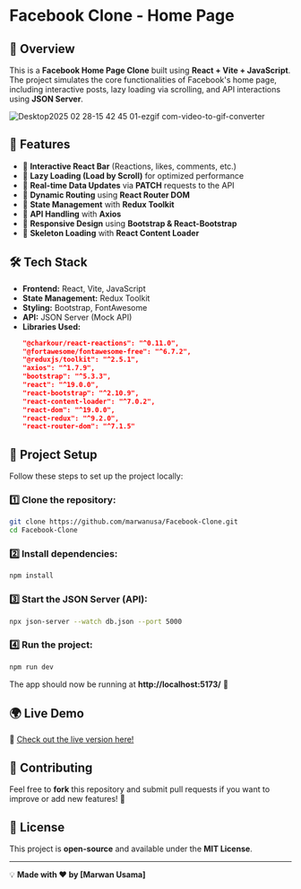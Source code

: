 # Facebook Clone - Home Page

## 📌 Overview
This is a **Facebook Home Page Clone** built using **React + Vite + JavaScript**. The project simulates the core functionalities of Facebook's home page, including interactive posts, lazy loading via scrolling, and API interactions using **JSON Server**.

![Desktop2025 02 28-15 42 45 01-ezgif com-video-to-gif-converter](https://github.com/user-attachments/assets/9d983ea4-6b4f-4da9-a8aa-70e3114d5fda)

## 🚀 Features
- 🔹 **Interactive React Bar** (Reactions, likes, comments, etc.)
- 🔹 **Lazy Loading (Load by Scroll)** for optimized performance
- 🔹 **Real-time Data Updates** via **PATCH** requests to the API
- 🔹 **Dynamic Routing** using **React Router DOM**
- 🔹 **State Management** with **Redux Toolkit**
- 🔹 **API Handling** with **Axios**
- 🔹 **Responsive Design** using **Bootstrap & React-Bootstrap**
- 🔹 **Skeleton Loading** with **React Content Loader**

## 🛠 Tech Stack
- **Frontend:** React, Vite, JavaScript
- **State Management:** Redux Toolkit
- **Styling:** Bootstrap, FontAwesome
- **API:** JSON Server (Mock API)
- **Libraries Used:**
  ```json
  "@charkour/react-reactions": "^0.11.0",
  "@fortawesome/fontawesome-free": "^6.7.2",
  "@reduxjs/toolkit": "^2.5.1",
  "axios": "^1.7.9",
  "bootstrap": "^5.3.3",
  "react": "^19.0.0",
  "react-bootstrap": "^2.10.9",
  "react-content-loader": "^7.0.2",
  "react-dom": "^19.0.0",
  "react-redux": "^9.2.0",
  "react-router-dom": "^7.1.5"
  ```

## 📂 Project Setup
Follow these steps to set up the project locally:

### 1️⃣ Clone the repository:
```sh
git clone https://github.com/marwanusa/Facebook-Clone.git
cd Facebook-Clone
```

### 2️⃣ Install dependencies:
```sh
npm install
```

### 3️⃣ Start the JSON Server (API):
```sh
npx json-server --watch db.json --port 5000
```

### 4️⃣ Run the project:
```sh
npm run dev
```

The app should now be running at **http://localhost:5173/** 🚀


## 🌍 Live Demo
🔗 [Check out the live version here!](https://fbreplica-xyt.netlify.app/)

## 🤝 Contributing
Feel free to **fork** this repository and submit pull requests if you want to improve or add new features! 🎉

## 📜 License
This project is **open-source** and available under the **MIT License**.

---

💡 **Made with ❤️ by [Marwan Usama]**
